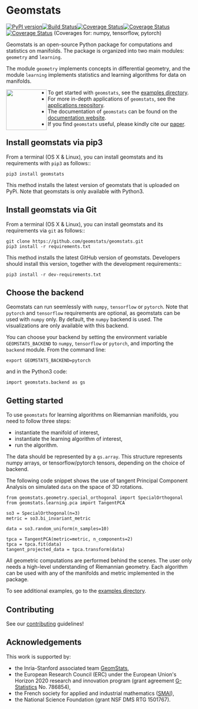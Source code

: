 # Geomstats
[![PyPI version](https://badge.fury.io/py/geomstats.svg)](https://badge.fury.io/py/geomstats)[![Build Status](https://travis-ci.org/geomstats/geomstats.svg?branch=master)](https://travis-ci.org/geomstats/geomstats)[![Coverage Status](https://codecov.io/gh/geomstats/geomstats/branch/master/graph/badge.svg?flag=numpy)](https://codecov.io/gh/geomstats/geomstats)[![Coverage Status](https://codecov.io/gh/geomstats/geomstats/branch/master/graph/badge.svg?flag=tensorflow)](https://codecov.io/gh/geomstats/geomstats)[![Coverage Status](https://codecov.io/gh/geomstats/geomstats/branch/master/graph/badge.svg?flag=pytorch)](https://codecov.io/gh/geomstats/geomstats) (Coverages for: numpy, tensorflow, pytorch)


Geomstats is an open-source Python package for computations and statistics on manifolds. The package is organized into two main modules:
``geometry`` and ``learning``.

The module `geometry` implements concepts in differential geometry, and the module `learning` implements statistics and learning algorithms for data on manifolds.

<img align="left" src="https://raw.githubusercontent.com/ninamiolane/geomstats/master/examples/imgs/h2_grid.png" width=110 height=110>

- To get started with ```geomstats```, see the [examples directory](https://github.com/geomstats/geomstats/tree/master/examples).
- For more in-depth applications of ``geomstats``, see the [applications repository](https://github.com/geomstats/applications/).
- The documentation of ```geomstats``` can be found on the [documentation website](https://geomstats.github.io/).
- If you find ``geomstats`` useful, please kindly cite our [paper](https://arxiv.org/abs/1805.08308).

## Install geomstats via pip3

From a terminal (OS X & Linux), you can install geomstats and its requirements with ``pip3`` as follows::

```
pip3 install geomstats
```

This method installs the latest version of geomstats that is uploaded on PyPi. Note that geomstats is only available with Python3.

## Install geomstats via Git

From a terminal (OS X & Linux), you can install geomstats and its requirements via ``git`` as follows::

```
git clone https://github.com/geomstats/geomstats.git
pip3 install -r requirements.txt
```

This method installs the latest GitHub version of geomstats. Developers should install this version, together with the development requirements::

```
pip3 install -r dev-requirements.txt
```

## Choose the backend

Geomstats can run seemlessly with ``numpy``, ``tensorflow`` or ``pytorch``. Note that ``pytorch`` and ``tensorflow`` requirements are optional, as geomstats can be used with ``numpy`` only. By default, the ``numpy`` backend is used. The visualizations are only available with this backend.

You can choose your backend by setting the environment variable ``GEOMSTATS_BACKEND`` to ``numpy``, ``tensorflow`` or ``pytorch``, and importing the ``backend`` module. From the command line:

```
export GEOMSTATS_BACKEND=pytorch
```

and in the Python3 code:

```
import geomstats.backend as gs
```


## Getting started

To use ``geomstats`` for learning
algorithms on Riemannian manifolds, you need to follow three steps:
- instantiate the manifold of interest,
- instantiate the learning algorithm of interest,
- run the algorithm.

The data should be represented by a ``gs.array``. This structure represents numpy arrays, or tensorflow/pytorch tensors, depending on the choice of backend.

The following code snippet shows the use of tangent Principal Component Analysis on simulated ``data`` on the
space of 3D rotations.

```
from geomstats.geometry.special_orthogonal import SpecialOrthogonal
from geomstats.learning.pca import TangentPCA

so3 = SpecialOrthogonal(n=3)
metric = so3.bi_invariant_metric

data = so3.random_uniform(n_samples=10)

tpca = TangentPCA(metric=metric, n_components=2)
tpca = tpca.fit(data)
tangent_projected_data = tpca.transform(data)
```

All geometric computations are performed behind the scenes.
The user only needs a high-level understanding of Riemannian geometry.
Each algorithm can be used with any of the manifolds and metric
implemented in the package.

To see additional examples, go to the [examples directory](https://github.com/geomstats/geomstats/tree/master/examples).

## Contributing

See our [contributing](https://github.com/geomstats/geomstats/blob/master/docs/contributing.rst) guidelines!

## Acknowledgements

This work is supported by:
- the Inria-Stanford associated team [GeomStats](http://www-sop.inria.fr/asclepios/projects/GeomStats/),
- the European Research Council (ERC) under the European Union's Horizon 2020 research and innovation program (grant agreement [G-Statistics](https://team.inria.fr/epione/en/research/erc-g-statistics/) No. 786854),
- the French society for applied and industrial mathematics ([SMAI](http://smai.emath.fr/)),
- the National Science Foundation (grant NSF DMS RTG 1501767).
